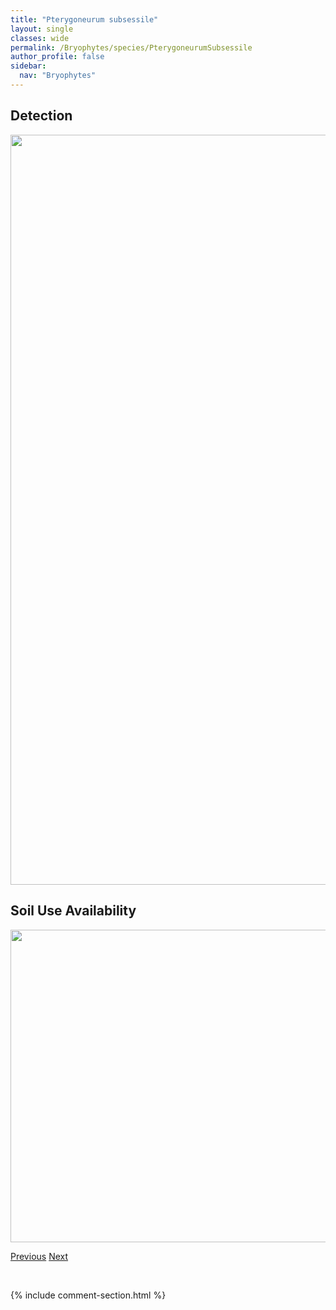 ```yaml
---
title: "Pterygoneurum subsessile"
layout: single
classes: wide
permalink: /Bryophytes/species/PterygoneurumSubsessile
author_profile: false
sidebar:
  nav: "Bryophytes"
---
```


<h2>Detection</h2>

<a href="https://drive.google.com/uc?export=view&id=1ie0Ym5xU7HdiRcij9hslWwaKjBJ_CyI1">
<img src="https://drive.google.com/uc?export=view&id=1ie0Ym5xU7HdiRcij9hslWwaKjBJ_CyI1" height = "1200" width = "800">
</a>


<h2>Soil Use Availability</h2>

<a href="https://drive.google.com/uc?export=view&id=1EBVqYO63Z-x9ljvaGR9N5EOS60YZ_opw">
<img src="https://drive.google.com/uc?export=view&id=1EBVqYO63Z-x9ljvaGR9N5EOS60YZ_opw" height = "500" width = "1000">
</a>


<a href="/DevelopmentWebsite/Bryophytes/species/PterygoneurumOvatum" class="pagination--pager" title="Pterygoneurum ovatum">Previous</a> <a href="/DevelopmentWebsite/Bryophytes/species/PtilidiumCalifornicum" class="pagination--pager" title="Ptilidium californicum">Next</a>

<p>&nbsp;</p>

{% include comment-section.html %}
